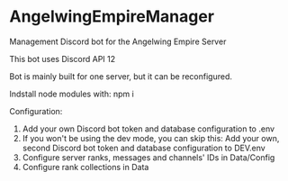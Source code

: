 # AngelwingEmpireManager
Management Discord bot for the Angelwing Empire Server

This bot uses Discord API 12

Bot is mainly built for one server, but it can be reconfigured.

Indstall node modules with: npm i

Configuration:
1. Add your own Discord bot token and database configuration to .env
2. If you won't be using the dev mode, you can skip this: Add your own, second Discord bot token and database configuration to DEV.env
3. Configure server ranks, messages and channels' IDs in Data/Config
4. Configure rank collections in Data
